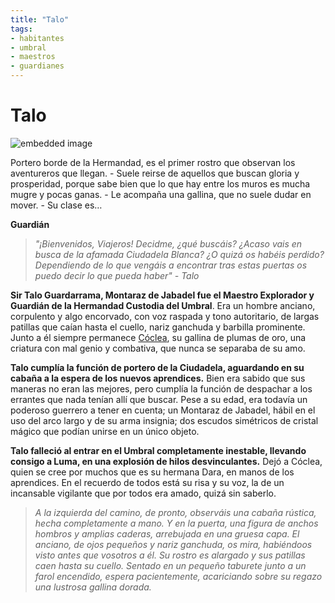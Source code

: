 ```yaml
---
title: "Talo"
tags:
- habitantes
- umbral
- maestros
- guardianes
---
```

# Talo

![embedded image](https://assets.legendkeeper.com/763ac49b-bdf1-4254-b1a7-3f8c0c0fdb3c.png "Attachment")

Portero borde de la Hermandad, es el primer rostro que observan los aventureros que llegan. - Suele reirse de aquellos que buscan gloria y prosperidad, porque sabe bien que lo que hay entre los muros es mucha mugre y pocas ganas. - Le acompaña una gallina, que no suele dudar en mover. - Su clase es…

**Guardián**

> _"¡Bienvenidos, Viajeros! Decidme, ¿qué buscáis? ¿Acaso vais en busca de la afamada Ciudadela Blanca? ¿O quizá os habéis perdido? Dependiendo de lo que vengáis a encontrar tras estas puertas os puedo decir lo que pueda haber" - Talo_

**Sir Talo Guardarrama, Montaraz de Jabadel fue el Maestro Explorador y Guardián de la Hermandad Custodia del Umbral**. Era un hombre anciano, corpulento y algo encorvado, con voz raspada y tono autoritario, de largas patillas que caían hasta el cuello, nariz ganchuda y barbilla prominente. Junto a él siempre permanece [Cóclea](https://www.legendkeeper.com/app/ckvil5g57t6310808rct5ktxd/clbtj5o3700080288rthynhkd/), su gallina de plumas de oro, una criatura con mal genio y combativa, que nunca se separaba de su amo.

**Talo cumplía la función de portero de la Ciudadela, aguardando en su cabaña a la espera de los nuevos aprendices.** Bien era sabido que sus maneras no eran las mejores, pero cumplía la función de despachar a los errantes que nada tenían allí que buscar. Pese a su edad, era todavía un poderoso guerrero a tener en cuenta; un Montaraz de Jabadel, hábil en el uso del arco largo y de su arma insignia; dos escudos simétricos de cristal mágico que podían unirse en un único objeto.

**Talo falleció al entrar en el Umbral completamente inestable, llevando consigo a Luma, en una explosión de hilos desvinculantes.** Dejó a Cóclea, quien se cree por muchos que es su hermana Dara, en manos de los aprendices. En el recuerdo de todos está su risa y su voz, la de un incansable vigilante que por todos era amado, quizá sin saberlo.

> _A la izquierda del camino, de pronto, observáis una cabaña rústica, hecha completamente a mano. Y en la puerta, una figura de anchos hombros y amplias caderas, arrebujada en una gruesa capa. El anciano, de ojos pequeños y nariz ganchuda, os mira, habiéndoos visto antes que vosotros a él. Su rostro es alargado y sus patillas caen hasta su cuello. Sentado en un pequeño taburete junto a un farol encendido, espera pacientemente, acariciando sobre su regazo una lustrosa gallina dorada._